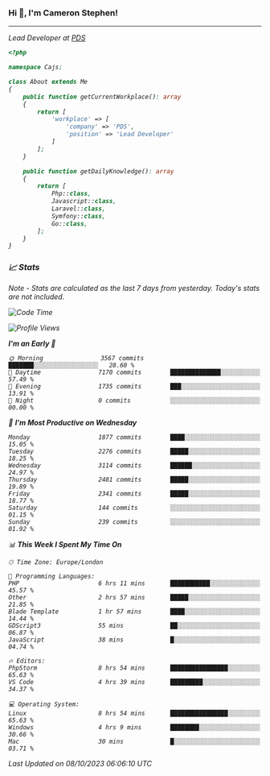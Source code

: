 ### Hi 👋, I'm Cameron Stephen!
<hr>
<p><em>Lead Developer at <a href="https://prindatasolutions.co.uk">PDS</a></p>


```php
<?php

namespace Cajs;

class About extends Me
{
    public function getCurrentWorkplace(): array
    {
        return [
            'workplace' => [
                'company' => 'PDS',
                'position' => 'Lead Developer'
            ]
        ];
    }

    public function getDailyKnowledge(): array
    {
        return [
            Php::class,
            Javascript::class,
            Laravel::class,
            Symfony::class,
            Go::class,
        ];
    }
}
```

### 📈 Stats
<p><em>Note - Stats are calculated as the last 7 days from yesterday. Today's stats are not included.</em></p>


<!--START_SECTION:waka-->
![Code Time](http://img.shields.io/badge/Code%20Time-3%2C575%20hrs%2010%20mins-blue)

![Profile Views](http://img.shields.io/badge/Profile%20Views-0-blue)

**I'm an Early 🐤** 

```text
🌞 Morning                3567 commits        ███████░░░░░░░░░░░░░░░░░░   28.60 % 
🌆 Daytime                7170 commits        ██████████████░░░░░░░░░░░   57.49 % 
🌃 Evening                1735 commits        ███░░░░░░░░░░░░░░░░░░░░░░   13.91 % 
🌙 Night                  0 commits           ░░░░░░░░░░░░░░░░░░░░░░░░░   00.00 % 
```
📅 **I'm Most Productive on Wednesday** 

```text
Monday                   1877 commits        ████░░░░░░░░░░░░░░░░░░░░░   15.05 % 
Tuesday                  2276 commits        █████░░░░░░░░░░░░░░░░░░░░   18.25 % 
Wednesday                3114 commits        ██████░░░░░░░░░░░░░░░░░░░   24.97 % 
Thursday                 2481 commits        █████░░░░░░░░░░░░░░░░░░░░   19.89 % 
Friday                   2341 commits        █████░░░░░░░░░░░░░░░░░░░░   18.77 % 
Saturday                 144 commits         ░░░░░░░░░░░░░░░░░░░░░░░░░   01.15 % 
Sunday                   239 commits         ░░░░░░░░░░░░░░░░░░░░░░░░░   01.92 % 
```


📊 **This Week I Spent My Time On** 

```text
🕑︎ Time Zone: Europe/London

💬 Programming Languages: 
PHP                      6 hrs 11 mins       ███████████░░░░░░░░░░░░░░   45.57 % 
Other                    2 hrs 57 mins       █████░░░░░░░░░░░░░░░░░░░░   21.85 % 
Blade Template           1 hr 57 mins        ████░░░░░░░░░░░░░░░░░░░░░   14.44 % 
GDScript3                55 mins             ██░░░░░░░░░░░░░░░░░░░░░░░   06.87 % 
JavaScript               38 mins             █░░░░░░░░░░░░░░░░░░░░░░░░   04.74 % 

🔥 Editors: 
PhpStorm                 8 hrs 54 mins       ████████████████░░░░░░░░░   65.63 % 
VS Code                  4 hrs 39 mins       █████████░░░░░░░░░░░░░░░░   34.37 % 

💻 Operating System: 
Linux                    8 hrs 54 mins       ████████████████░░░░░░░░░   65.63 % 
Windows                  4 hrs 9 mins        ████████░░░░░░░░░░░░░░░░░   30.66 % 
Mac                      30 mins             █░░░░░░░░░░░░░░░░░░░░░░░░   03.71 % 
```


 Last Updated on 08/10/2023 06:06:10 UTC
<!--END_SECTION:waka-->
